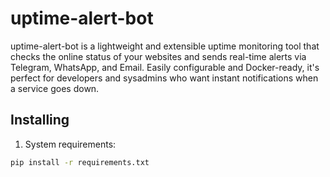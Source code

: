# uptime-alert-bot

uptime-alert-bot is a lightweight and extensible uptime monitoring tool that checks the online status of your websites and sends real-time alerts via Telegram, WhatsApp, and Email.
Easily configurable and Docker-ready, it's perfect for developers and sysadmins who want instant notifications when a service goes down.

## Installing

1. System requirements:
```bash
pip install -r requirements.txt
